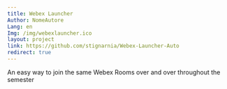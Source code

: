 ```yaml
---
title: Webex Launcher
Author: NomeAutore
Lang: en
Img: /img/webexlauncher.ico
layout: project
link: https://github.com/stignarnia/Webex-Launcher-Auto
redirect: true
---
```

An easy way to join the same Webex Rooms over and over throughout the semester
